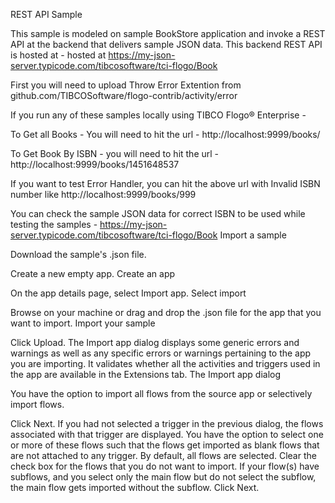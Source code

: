 REST API Sample

This sample is modeled on sample BookStore application and invoke a REST API at the backend that delivers sample JSON data. This backend REST API is hosted at - hosted at https://my-json-server.typicode.com/tibcosoftware/tci-flogo/Book

First you will need to upload Throw Error Extention from 
github.com/TIBCOSoftware/flogo-contrib/activity/error

If you run any of these samples locally using TIBCO Flogo® Enterprise -

To Get all Books - You will need to hit the url - http://localhost:9999/books/

To Get Book By ISBN - you will need to hit the url - http://localhost:9999/books/1451648537

If you want to test Error Handler, you can hit the above url with Invalid ISBN number like http://localhost:9999/books/999

You can check the sample JSON data for correct ISBN to be used while testing the samples - https://my-json-server.typicode.com/tibcosoftware/tci-flogo/Book
Import a sample

Download the sample's .json file.

Create a new empty app. Create an app

On the app details page, select Import app. Select import

Browse on your machine or drag and drop the .json file for the app that you want to import. Import your sample

Click Upload. The Import app dialog displays some generic errors and warnings as well as any specific errors or warnings pertaining to the app you are importing. It validates whether all the activities and triggers used in the app are available in the Extensions tab. The Import app dialog

You have the option to import all flows from the source app or selectively import flows.

Click Next. If you had not selected a trigger in the previous dialog, the flows associated with that trigger are displayed. You have the option to select one or more of these flows such that the flows get imported as blank flows that are not attached to any trigger. By default, all flows are selected. Clear the check box for the flows that you do not want to import. If your flow(s) have subflows, and you select only the main flow but do not select the subflow, the main flow gets imported without the subflow. Click Next.
